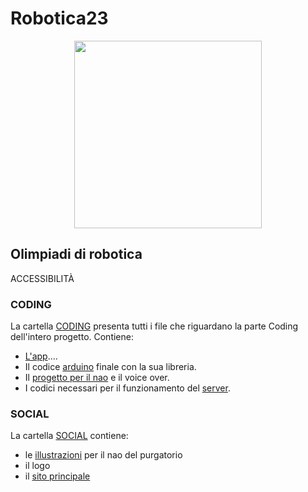# Robotica23
<p align="center">
  <img width="300" height="300" src="https://github.com/R32team/Robotica23/blob/main/social/website_main/images/R32-logo.ico">
</p>

## Olimpiadi di robotica

ACCESSIBILITÀ

### CODING

La cartella [CODING](https://github.com/R32team/Robotica23/tree/main/coding) presenta tutti i file che riguardano la parte Coding dell'intero progetto.
Contiene:
- [L'app](https://github.com/R32team/Robotica23/tree/main/coding/app_controller)....
- Il codice [arduino](https://github.com/R32team/Robotica23/tree/main/coding/arduino_finale) finale con la sua libreria.
- Il [progetto per il nao](https://github.com/R32team/Robotica23/tree/main/coding/nao_project) e il voice over.
- I codici necessari per il funzionamento del [server](https://github.com/R32team/Robotica23/tree/main/coding/server_paintings).

### SOCIAL

La cartella [SOCIAL](https://github.com/R32team/Robotica23/tree/main/social) contiene:
- le [illustrazioni](https://github.com/R32team/Robotica23/tree/main/social/asset_purgatorio) per il nao del purgatorio  
- il logo
- il [sito principale](https://r32.altervista.org/)

